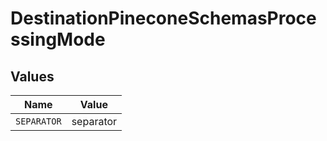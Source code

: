 # DestinationPineconeSchemasProcessingMode


## Values

| Name        | Value       |
| ----------- | ----------- |
| `SEPARATOR` | separator   |
